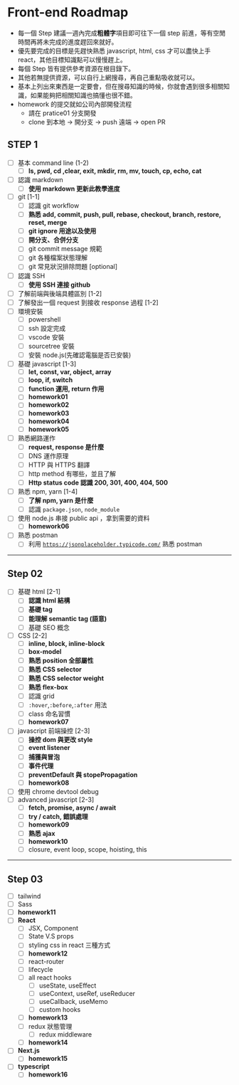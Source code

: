 # Front-end Roadmap

- 每一個 Step 建議一週內完成**粗體字**項目即可往下一個 step 前進，等有空閒時間再將未完成的進度趕回來就好。
- 優先要完成的目標是先趕快熟悉 javascript, html, css 才可以盡快上手 react，其他目標知識點可以慢慢趕上。
- 每個 Step 皆有提供參考資源在根目錄下。
- 其他若無提供資源，可以自行上網搜尋，再自己重點吸收就可以。
- 基本上列出來東西是一定要會，但在搜尋知識的時候，你就會遇到很多相關知識，如果能夠把相關知識也搞懂也很不錯。
- homework 的提交就如公司內部開發流程
  - 請在 pratice01 分支開發
  - clone 到本地 -> 開分支 -> push 遠端 -> open PR

## STEP 1

- [ ] 基本 command line (1-2)
  - [ ] **ls, pwd, cd ,clear, exit, mkdir, rm, mv, touch, cp, echo, cat**
- [ ] 認識 markdown
  - [ ] **使用 markdown 更新此教學進度**
- [ ] git [1-1]
  - [ ] 認識 git workflow
  - [ ] **熟悉 add, commit, push, pull, rebase, checkout, branch, restore, reset, merge**
  - [ ] **git ignore 用途以及使用**
  - [ ] **開分支、合併分支**
  - [ ] git commit message 規範
  - [ ] git 各種檔案狀態理解
  - [ ] git 常見狀況排除問題 [optional]
- [ ] 認識 SSH
  - [ ] **使用 SSH 連接 github**
- [ ] 了解前端與後端具體區別 [1-2]
- [ ] 了解發出一個 request 到接收 response 過程 [1-2]
- [ ] 環境安裝
  - [ ] powershell
  - [ ] ssh 設定完成
  - [ ] vscode 安裝
  - [ ] sourcetree 安裝
  - [ ] 安裝 node.js(先確認電腦是否已安裝)
- [ ] 基礎 javascript [1-3]
  - [ ] **let, const, var, object, array**
  - [ ] **loop, if, switch**
  - [ ] **function 運用, return 作用**
  - [ ] **homework01**
  - [ ] **homework02**
  - [ ] **homework03**
  - [ ] **homework04**
  - [ ] **homework05**
- [ ] 熟悉網路運作
  - [ ] **request, response 是什麼**
  - [ ] DNS 運作原理
  - [ ] HTTP 與 HTTPS 翻譯
  - [ ] http method 有哪些，並且了解
  - [ ] **Http status code 認識 200, 301, 400, 404, 500**
- [ ] 熟悉 npm, yarn [1-4]
  - [ ] **了解 npm, yarn 是什麼**
  - [ ] 認識 `package.json`, `node_module`
- [ ] 使用 node.js 串接 public api ，拿到需要的資料
  - [ ] **homework06**
- [ ] 熟悉 postman
  - [ ] 利用 [`https://jsonplaceholder.typicode.com/`](https://jsonplaceholder.typicode.com/) 熟悉 postman

---

## Step 02

- [ ] 基礎 html [2-1]
  - [ ] **認識 html 結構**
  - [ ] **基礎 tag**
  - [ ] **能理解 semantic tag (語意)**
  - [ ] 基礎 SEO 概念
- [ ] CSS [2-2]
  - [ ] **inline, block, inline-block**
  - [ ] **box-model**
  - [ ] **熟悉 position 全部屬性**
  - [ ] **熟悉 CSS selector**
  - [ ] **熟悉 CSS selector weight**
  - [ ] **熟悉 flex-box**
  - [ ] 認識 grid
  - [ ] `:hover`,`:before`,`:after` 用法
  - [ ] class 命名習慣
  - [ ] **homework07**
- [ ] javascript 前端操控 [2-3]
  - [ ] **操控 dom 與更改 style**
  - [ ] **event listener**
  - [ ] **捕獲與冒泡**
  - [ ] **事件代理**
  - [ ] **preventDefault 與 stopePropagation**
  - [ ] **homework08**
- [ ] 使用 chrome devtool debug
- [ ] advanced javascript [2-3]
  - [ ] **fetch, promise, async / await**
  - [ ] **try / catch, 錯誤處理**
  - [ ] **homework09**
  - [ ] **熟悉 ajax**
  - [ ] **homework10**
  - [ ] closure, event loop, scope, hoisting, this

---

## Step 03

- [ ] tailwind
- [ ] Sass
- [ ] **homework11**
- [ ] **React**
  - [ ] JSX, Component
  - [ ] State V.S props
  - [ ] styling css in react 三種方式
  - [ ] **homework12**
  - [ ] react-router
  - [ ] lifecycle
  - [ ] all react hooks
    - [ ] useState, useEffect
    - [ ] useContext, useRef, useReducer
    - [ ] useCallback, useMemo
    - [ ] custom hooks
  - [ ] **homework13**
  - [ ] redux 狀態管理
    - [ ] redux middleware
  - [ ] **homework14**
- [ ] **Next.js**
  - [ ] **homework15**
- [ ] **typescript**
  - [ ] **homework16**
